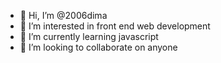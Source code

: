 - 👋 Hi, I’m @2006dima
- 👀 I’m interested in front end web development
- 🌱 I’m currently learning javascript
- 💞️ I’m looking to collaborate on anyone

<!---
2006dima/2006dima is a ✨ special ✨ repository because its `README.md` (this file) appears on your GitHub profile.
You can click the Preview link to take a look at your changes.
--->
